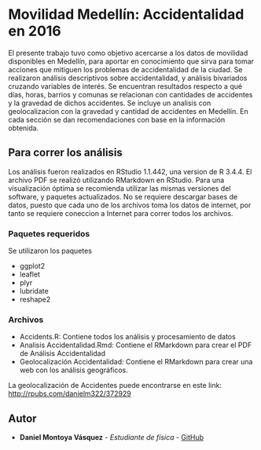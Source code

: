 # Movilidad Medellín: Accidentalidad en 2016

El presente trabajo tuvo como objetivo acercarse a los datos de movilidad disponibles en Medellín, para aportar en conocimiento que sirva para tomar acciones que mitiguen los problemas de accidentalidad de la ciudad. Se realizaron análisis descriptivos sobre accidentalidad, y análisis bivariados cruzando variables de interés. Se encuentran resultados respecto a qué días, horas, barrios y comunas se relacionan con cantidades de accidentes y la gravedad de dichos accidentes. Se incluye un analisis con geolocalizacion con la gravedad y cantidad de accidentes en Medellín. En cada sección se dan recomendaciones con base en la información obtenida.

## Para correr los análisis

Los análisis fueron realizados en RStudio 1.1.442, una version de R 3.4.4. El archivo PDF se realizó utilizando RMarkdown en RStudio. Para una visualización óptima se recomienda utilizar las mismas versiones del software, y paquetes actualizados. No se requiere descargar bases de datos, puesto que cada uno de los archivos toma los datos de internet, por tanto se requiere coneccion a Internet para correr todos los archivos.

### Paquetes requeridos

Se utilizaron los paquetes
- ggplot2
- leaflet
- plyr
- lubridate
- reshape2

### Archivos
- Accidents.R: Contiene todos los análisis y procesamiento de datos
- Analisis Accidentalidad.Rmd: Contiene el RMarkdown para crear el PDF de Análisis Accidentalidad
- Geolocalización Accidentalidad: Contiene el RMarkdown para crear una web con los análisis geográficos.

La geolocalización de Accidentes puede encontrarse en este link:
http://rpubs.com/danielm322/372929

## Autor

* **Daniel Montoya Vásquez** - *Estudiante de física* - [GitHub](https://github.com/danielm322)

